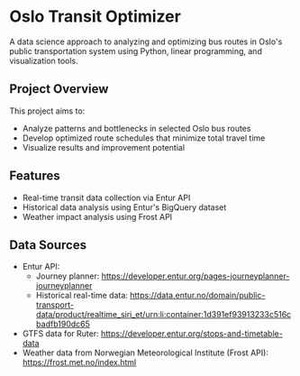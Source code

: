 # Oslo Transit Optimizer

A data science approach to analyzing and optimizing bus routes in Oslo's public transportation system using Python, linear programming, and visualization tools.

## Project Overview

This project aims to:
- Analyze patterns and bottlenecks in selected Oslo bus routes
- Develop optimized route schedules that minimize total travel time
- Visualize results and improvement potential

## Features

- Real-time transit data collection via Entur API
- Historical data analysis using Entur's BigQuery dataset
- Weather impact analysis using Frost API

## Data Sources

- Entur API:
    - Journey planner: https://developer.entur.org/pages-journeyplanner-journeyplanner
    - Historical real-time data: https://data.entur.no/domain/public-transport-data/product/realtime_siri_et/urn:li:container:1d391ef93913233c516cbadfb190dc65
- GTFS data for Ruter: https://developer.entur.org/stops-and-timetable-data
- Weather data from Norwegian Meteorological Institute (Frost API): https://frost.met.no/index.html